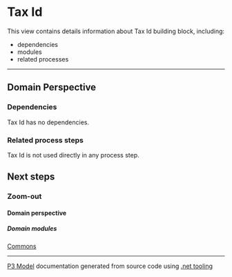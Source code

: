 ﻿
# Tax Id

This view contains details information about Tax Id building block, including:
- dependencies
- modules
- related processes  

---



## Domain Perspective


### Dependencies

Tax Id has no dependencies.  

### Related process steps

Tax Id is not used directly in any process step.  

## Next steps


### Zoom-out


#### Domain perspective


##### Domain modules

[Commons](Commons.md)  

---

[P3 Model](https://github.com/P3-model/P3-model) documentation generated from source code using [.net tooling](https://github.com/P3-model/P3-model-dotnet)
